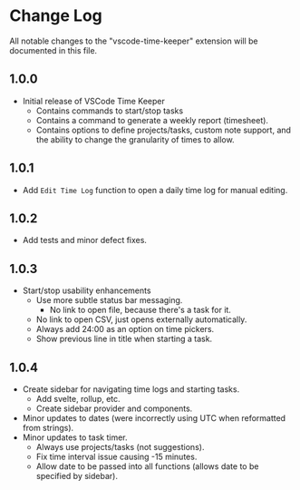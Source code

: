 # Change Log

All notable changes to the "vscode-time-keeper" extension will be documented in this file.

## 1.0.0

- Initial release of VSCode Time Keeper
    * Contains commands to start/stop tasks
    * Contains a command to generate a weekly report (timesheet).
    * Contains options to define projects/tasks, custom note support, and the ability to change the granularity of times to allow.

## 1.0.1

- Add `Edit Time Log` function to open a daily time log for manual editing.

## 1.0.2

- Add tests and minor defect fixes.

## 1.0.3

- Start/stop usability enhancements
    - Use more subtle status bar messaging.
        - No link to open file, because there's a task for it.
    - No link to open CSV, just opens externally automatically.
    - Always add 24:00 as an option on time pickers.
    - Show previous line in title when starting a task.

## 1.0.4

- Create sidebar for navigating time logs and starting tasks.
    - Add svelte, rollup, etc.
    - Create sidebar provider and components.
- Minor updates to dates (were incorrectly using UTC when reformatted from strings).
- Minor updates to task timer.
    - Always use projects/tasks (not suggestions).
    - Fix time interval issue causing -15 minutes.
    - Allow date to be passed into all functions (allows date to be specified by sidebar).